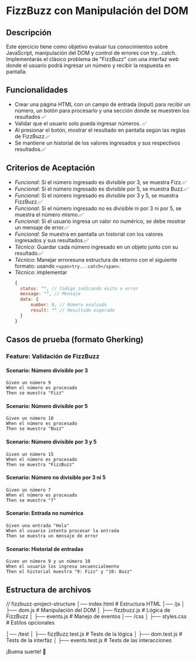 # FizzBuzz con Manipulación del DOM

## Descripción

Este ejercicio tiene como objetivo evaluar tus conocimientos sobre JavaScript, manipulación del DOM y control de errores con try...catch. Implementarás el clásico problema de "FizzBuzz" con una interfaz web donde el usuario podrá ingresar un número y recibir la respuesta en pantalla.

## Funcionalidades

* Crear una página HTML con un campo de entrada (input) para recibir un número, un botón para procesarlo y una sección donde se muestren los resultados  ✅
* Validar que el usuario solo pueda ingresar números.  ✅
* Al presionar el botón, mostrar el resultado en pantalla según las reglas de FizzBuzz.✅
* Se mantiene un historial de los valores ingresados y sus respectivos resultados.✅

## Criterios de Aceptación

* *Funcional*: Si el número ingresado es divisible por 3, se muestra Fizz.✅
* *Funcional*: Si el número ingresado es divisible por 5, se muestra Buzz.✅
* *Funcional*: Si el número ingresado es divisible por 3 y 5, se muestra FizzBuzz.✅
* *Funcional*: Si el número ingresado no es divisible ni por 3 ni por 5, se muestra el número mismo.✅
* *Funcional*: Si el usuario ingresa un valor no numérico, se debe mostrar un mensaje de error.✅
* *Funcional*: Se muestra en pantalla un historial con los valores ingresados y sus resultados.✅
* *Técnico*: Guardar cada número ingresado en un objeto junto con su resultado.✅
* *Técnico*: Manejar erroresuna estructura de retorno con el siguiente formato:
 usando `<span>try...catch</span>`.
* *Técnico*: implementar 
  ```javascript
  {
  	status: "", // Código indicando éxito o error
  	message: "", // Mensaje
  	data: {
  		number: 0, // Número evaluado
  		result: "" // Resultado esperado
  	}
  }
  ```

## Casos de prueba (formato Gherking)

### Feature: Validación de FizzBuzz

#### Scenario: Número divisible por 3

    Given un número 9
    When el número es procesado
    Then se muestra "Fizz"

#### Scenario: Número divisible por 5

    Given un número 10
    When el número es procesado
    Then se muestra "Buzz"

#### Scenario: Número divisible por 3 y 5

    Given un número 15
    When el número es procesado
    Then se muestra "FizzBuzz"

#### Scenario: Número no divisible por 3 ni 5

    Given un número 7
    When el número es procesado
    Then se muestra "7"

#### Scenario: Entrada no numérica

    Given una entrada "Hola"
    When el usuario intenta procesar la entrada
    Then se muestra un mensaje de error

#### Scenario: Historial de entradas

    Given un número 9 y un número 10
    When el usuario los ingresa secuencialmente
    Then el historial muestra "9: Fizz" y "10: Buzz"

## Estructura de archivos

// fizzbuzz-project-structure
│── index.html          # Estructura HTML
│── /js
│   ├── dom.js          # Manipulación del DOM
│   ├── fizzbuzz.js     # Lógica de FizzBuzz
│   ├── events.js       # Manejo de eventos
│── /css
│   ├── styles.css      # Estilos opcionales

│── /test
│   ├── fizzBuzz.test.js    # Tests de la lógica
│   ├── dom.test.js      # Tests de la interfáz
│   ├── events.test.js      # Tests de las interacciones

¡Buena suerte! 🚀
